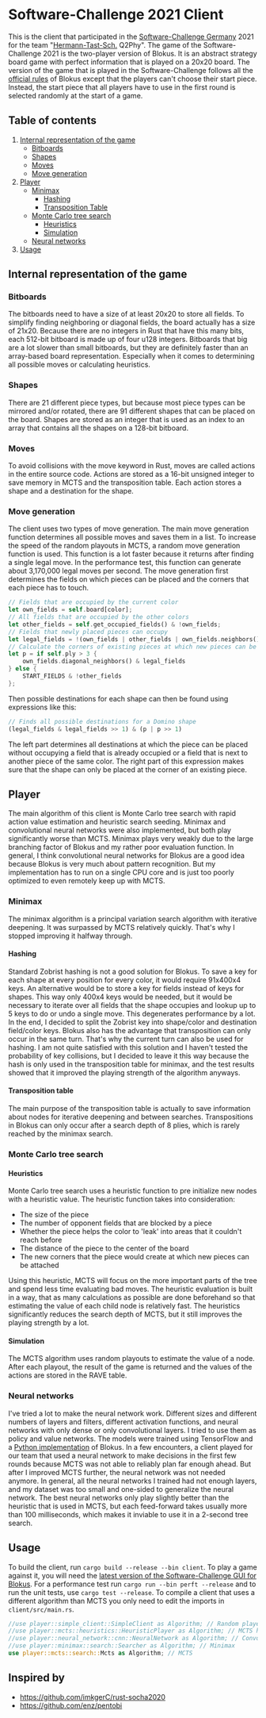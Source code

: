 

# Software-Challenge 2021 Client
This is the client that participated in the [Software-Challenge Germany](https://software-challenge.de/) 2021 for the team "[Hermann-Tast-Sch.](https://www.hts-husum.de) Q2Phy". The game of the Software-Challenge 2021 is the two-player version of Blokus. It is an abstract strategy board game with perfect information that is played on a 20x20 board. The version of the game that is played in the Software-Challenge follows all the [official rules](https://service.mattel.com/instruction_sheets/BJV44-Eng.pdf) of Blokus except that the players can't choose their start piece. Instead, the start piece that all players have to use in the first round is selected randomly at the start of a game.
## Table of contents
1. [Internal representation of the game](#internal_representation)
	- [Bitboards](#bitboards)
	- [Shapes](#shapes)
	- [Moves](#moves)
	- [Move generation](#movegen)
2. [Player](#player)
	- [Minimax](#minimax)
		- [Hashing](#hashing)
		- [Transposition Table](#transposition_table)
	- [Monte Carlo tree search](#mcts)
		- [Heuristics](#heuristics)
		- [Simulation](#simulation)
	- [Neural networks](#neural_networks)
3. [Usage](#usage)
## Internal representation of the game<a name="internal_representation"></a>
### Bitboards<a name="bitboards"></a>
The bitboards need to have a size of at least 20x20 to store all fields. To simplify finding neighboring or diagonal fields, the board actually has a size of 21x20. Because there are no integers in Rust that have this many bits, each 512-bit bitboard is made up of four u128 integers. Bitboards that big are a lot slower than small bitboards, but they are definitely faster than an array-based board representation. Especially when it comes to determining all possible moves or calculating heuristics.
### Shapes<a name="shapes"></a>
There are 21 different piece types, but because most piece types can be mirrored and/or rotated, there are 91 different shapes that can be placed on the board. Shapes are stored as an integer that is used as an index to an array that contains all the shapes on a 128-bit bitboard.
### Moves<a name="moves"></a>
To avoid collisions with the move keyword in Rust, moves are called actions in the entire source code. Actions are stored as a 16-bit unsigned integer to save memory in MCTS and the transposition table. Each action stores a shape and a destination for the shape.
### Move generation<a name="movegen"></a>
The client uses two types of move generation. The main move generation function determines all possible moves and saves them in a list. To increase the speed of the random playouts in MCTS, a random move generation function is used. This function is a lot faster because it returns after finding a single legal move. In the performance test, this function can generate about 3,170,000 legal moves per second.
The move generation first determines the fields on which pieces can be placed and the corners that each piece has to touch.
```rust
// Fields that are occupied by the current color
let own_fields = self.board[color];
// All fields that are occupied by the other colors
let other_fields = self.get_occupied_fields() & !own_fields;
// Fields that newly placed pieces can occupy
let legal_fields = !(own_fields | other_fields | own_fields.neighbors()) & VALID_FIELDS;
// Calculate the corners of existing pieces at which new pieces can be placed
let p = if self.ply > 3 {
    own_fields.diagonal_neighbors() & legal_fields
} else {
    START_FIELDS & !other_fields
};
```

Then possible destinations for each shape can then be found using expressions like this:
```rust
// Finds all possible destinations for a Domino shape
(legal_fields & legal_fields >> 1) & (p | p >> 1)
```
The left part determines all destinations at which the piece can be placed without occupying a field that is already occupied or a field that is next to another piece of the same color. The right part of this expression makes sure that the shape can only be placed at the corner of an existing piece.
## Player<a name="player"></a>
The main algorithm of this client is Monte Carlo tree search with rapid action value estimation and heuristic search seeding. Minimax and convolutional neural networks were also implemented, but both play significantly worse than MCTS. Minimax plays very weakly due to the large branching factor of Blokus and my rather poor evaluation function. In general, I think convolutional neural networks for Blokus are a good idea because Blokus is very much about pattern recognition. But my implementation has to run on a single CPU core and is just too poorly optimized to even remotely keep up with MCTS.
### Minimax<a name="minimax"></a>
The minimax algorithm is a principal variation search algorithm with iterative deepening. It was surpassed by MCTS relatively quickly. That's why I stopped improving it halfway through.
#### Hashing<a name="hashing"></a>
Standard Zobrist hashing is not a good solution for Blokus. To save a key for each shape at every position for every color, it would require 91x400x4 keys. An alternative would be to store a key for fields instead of keys for shapes. This way only 400x4 keys would be needed, but it would be necessary to iterate over all fields that the shape occupies and lookup up to 5 keys to do or undo a single move. This degenerates performance by a lot. In the end, I decided to split the Zobrist key into shape/color and destination field/color keys. Blokus also has the advantage that transposition can only occur in the same turn. That's why the current turn can also be used for hashing.
I am not quite satisfied with this solution and I haven't tested the probability of key collisions, but I decided to leave it this way because the hash is only used in the transposition table for minimax, and the test results showed that it improved the playing strength of the algorithm anyways.
#### Transposition table<a name="transposition_table"></a>
The main purpose of the transposition table is actually to save information about nodes for iterative deepening and between searches. Transpositions in Blokus can only occur after a search depth of 8 plies, which is rarely reached by the minimax search.
### Monte Carlo tree search<a name="mcts"></a>
#### Heuristics<a name="heuristics"></a>
Monte Carlo tree search uses a heuristic function to pre initialize new nodes with a heuristic value. The heuristic function takes into consideration:
- The size of the piece
- The number of opponent fields that are blocked by a piece
- Whether the piece helps the color to 'leak' into areas that it couldn't reach before
- The distance of the piece to the center of the board
- The new corners that the piece would create at which new pieces can be attached

Using this heuristic, MCTS will focus on the more important parts of the tree and spend less time evaluating bad moves. The heuristic evaluation is built in a way, that as many calculations as possible are done beforehand so that estimating the value of each child node is relatively fast. The heuristics significantly reduces the search depth of MCTS, but it still improves the playing strength by a lot.
#### Simulation<a name="simulation"></a>
The MCTS algorithm uses random playouts to estimate the value of a node. After each playout, the result of the game is returned and the values of the actions are stored in the RAVE table.
### Neural networks<a name="neural_networks"></a>
I've tried a lot to make the neural network work. Different sizes and different numbers of layers and filters, different activation functions, and neural networks with only dense or only convolutional layers. I tried to use them as policy and value networks. The models were trained using TensorFlow and a [Python implementation](https://github.com/nikohass/python-socha2021) of Blokus. In a few encounters, a client played for our team that used a neural network to make decisions in the first few rounds because MCTS was not able to reliably plan far enough ahead. But after I improved MCTS further, the neural network was not needed anymore. In general, all the neural networks I trained had not enough layers, and my dataset was too small and one-sided to generalize the neural network. The best neural networks only play slightly better than the heuristic that is used in MCTS, but each feed-forward takes usually more than 100 milliseconds, which makes it inviable to use it in a 2-second tree search.
## Usage<a name="usage"></a>
To build the client, run `cargo build --release --bin client`. To play a game against it, you will need the [latest version of the Software-Challenge GUI for Blokus](https://github.com/CAU-Kiel-Tech-Inf/gui/releases/tag/21.4.0). For a performance test run `cargo run --bin perft --release` and to run the unit tests, use `cargo test --release`. To compile a client that uses a different algorithm than MCTS you only need to edit the imports in `client/src/main.rs`.
```rust
//use player::simple_client::SimpleClient as Algorithm; // Random player
//use player::mcts::heuristics::HeuristicPlayer as Algorithm; // MCTS heuristics
//use player::neural_network::cnn::NeuralNetwork as Algorithm; // Convolutional neural network
//use player::minimax::search::Searcher as Algorithm; // Minimax
use player::mcts::search::Mcts as Algorithm; // MCTS
```
## Inspired by<a name="inspiredby"></a>
 - https://github.com/imkgerC/rust-socha2020
 - https://github.com/enz/pentobi
